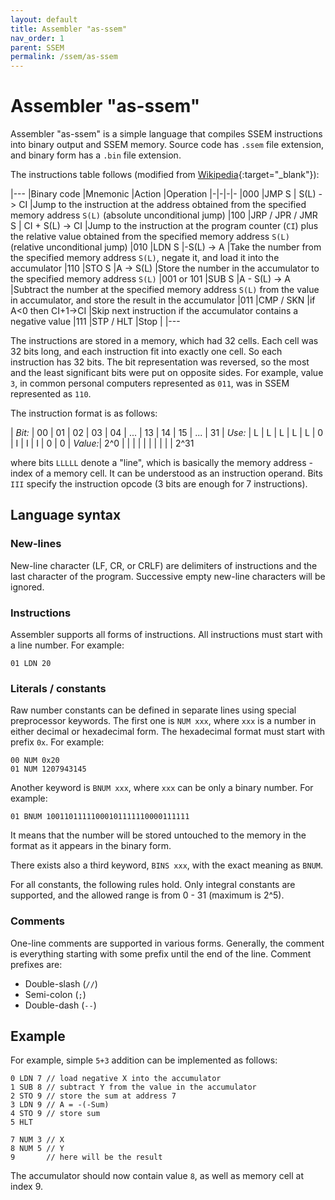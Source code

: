 ```yaml
---
layout: default
title: Assembler "as-ssem"
nav_order: 1
parent: SSEM
permalink: /ssem/as-ssem
---
```


# Assembler "as-ssem"

Assembler "as-ssem" is a simple language that compiles SSEM instructions into binary output and SSEM memory.
Source code has `.ssem` file extension, and binary form has a `.bin` file extension.

The instructions table follows (modified from [Wikipedia][programming]{:target="_blank"}):

|---
|Binary code |Mnemonic        |Action            |Operation
|-|-|-|-
|000         |JMP S           | S(L) -> CI       |Jump to the instruction at the address obtained from the specified memory address `S(L)` (absolute unconditional jump)
|100         |JRP / JPR / JMR S | CI + S(L) -> CI |Jump to the instruction at the program counter (`CI`) plus the relative value obtained from the specified memory address `S(L)` (relative unconditional jump)
|010         |LDN S           |-S(L) -> A       |Take the number from the specified memory address `S(L)`, negate it, and load it into the accumulator
|110         |STO S           |A -> S(L)        |Store the number in the accumulator to the specified memory address `S(L)`
|001 or 101  |SUB S           |A - S(L) -> A    |Subtract the number at the specified memory address `S(L)` from the value in accumulator, and store the result in the accumulator
|011         |CMP / SKN       |if A<0 then CI+1->CI |Skip next instruction if the accumulator contains a negative value
|111         |STP  / HLT      |Stop              |
|---

The instructions are stored in a memory, which had 32 cells. Each cell was 32 bits long, and each instruction fit into
exactly one cell. So each instruction has 32 bits. The bit representation was reversed, so the most and the least
significant bits were put on opposite sides. For example, value `3`, in common personal computers represented as `011`,
was in SSEM represented as `110`.

The instruction format is as follows:

| *Bit:*  | 00  | 01 | 02 | 03 | 04 | ... | 13 | 14 | 15 | ... | 31
| *Use:*  | L   | L  | L  | L  | L  |  0  | I  | I  | I  | 0   | 0
| *Value:*| 2^0 |    |    |    |    |     |    |    |    |     | 2^31


where bits `LLLLL` denote a "line", which is basically the memory address - index of a memory cell. It can be understood
as an instruction operand. Bits `III` specify the instruction opcode (3 bits are enough for 7 instructions).

## Language syntax

### New-lines

New-line character (LF, CR, or CRLF) are delimiters of instructions and the last character of the program.
Successive empty new-line characters will be ignored.

### Instructions

Assembler supports all forms of instructions. All instructions must start with a line number. For example:

    01 LDN 20

### Literals / constants

Raw number constants can be defined in separate lines using special preprocessor keywords. The first one is `NUM xxx`, where `xxx` is a number in either decimal or hexadecimal form. The hexadecimal format must start with prefix `0x`. For example:

    00 NUM 0x20
    01 NUM 1207943145

Another keyword is `BNUM xxx`, where `xxx` can be only a binary number. For example:

    01 BNUM 10011011111000101111110000111111

It means that the number will be stored untouched to the memory in the format as it appears in the binary form.

There exists also a third keyword, `BINS xxx`, with the exact meaning as `BNUM`.

For all constants, the following rules hold. Only integral constants are supported, and the allowed range is from 0 - 31 (maximum is 2^5).

### Comments

One-line comments are supported in various forms. Generally, the comment is everything starting with some prefix until the end of the line. Comment prefixes are:

- Double-slash (`//`)
- Semi-colon (`;`)
- Double-dash (`--`)

## Example

For example, simple `5+3` addition can be implemented as follows:

    0 LDN 7 // load negative X into the accumulator
    1 SUB 8 // subtract Y from the value in the accumulator
    2 STO 9 // store the sum at address 7
    3 LDN 9 // A = -(-Sum)
    4 STO 9 // store sum
    5 HLT

    7 NUM 3 // X
    8 NUM 5 // Y
    9       // here will be the result

The accumulator should now contain value `8`, as well as memory cell at index 9.


[programming]: https://en.wikipedia.org/wiki/Manchester_Small-Scale_Experimental_Machine#Programming

